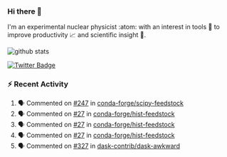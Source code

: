 ### Hi there 👋 

I'm an experimental nuclear physicist :atom: with an interest in tools :wrench: to improve productivity :chart_with_upwards_trend: and scientific insight :telescope:.

![github stats](https://github-readme-stats.vercel.app/api?username=agoose77&show_icons=true&hide_rank=true&hide_title=true&bg_color=30,e76445,904e95&text_color=efe3ec&icon_color=efe3ec)
<!--
**agoose77/agoose77** is a ✨ _special_ ✨ repository because its `README.md` (this file) appears on your GitHub profile.

Here are some ideas to get you started:

- 🔭 I’m currently working on ...
- 🌱 I’m currently learning ...
- 👯 I’m looking to collaborate on ...
- 🤔 I’m looking for help with ...
- 💬 Ask me about ...
- 📫 How to reach me: ...
- 😄 Pronouns: ...
- ⚡ Fun fact: ...
-->

[![Twitter Badge](https://img.shields.io/twitter/follow/agoose77?style=flat-square&logo=Twitter&logoColor=white&color=cornflowerblue)](https://twitter.com/agoose77)

### :zap: Recent Activity

<!--START_SECTION:activity-->
1. 🗣 Commented on [#247](https://github.com/conda-forge/scipy-feedstock/issues/247#issuecomment-1710823683) in [conda-forge/scipy-feedstock](https://github.com/conda-forge/scipy-feedstock)
2. 🗣 Commented on [#27](https://github.com/conda-forge/hist-feedstock/pull/27#issuecomment-1710809228) in [conda-forge/hist-feedstock](https://github.com/conda-forge/hist-feedstock)
3. 🗣 Commented on [#27](https://github.com/conda-forge/hist-feedstock/pull/27#issuecomment-1710764019) in [conda-forge/hist-feedstock](https://github.com/conda-forge/hist-feedstock)
4. 🗣 Commented on [#27](https://github.com/conda-forge/hist-feedstock/pull/27#issuecomment-1710763590) in [conda-forge/hist-feedstock](https://github.com/conda-forge/hist-feedstock)
5. 🗣 Commented on [#327](https://github.com/dask-contrib/dask-awkward/pull/327#issuecomment-1710171655) in [dask-contrib/dask-awkward](https://github.com/dask-contrib/dask-awkward)
<!--END_SECTION:activity-->
